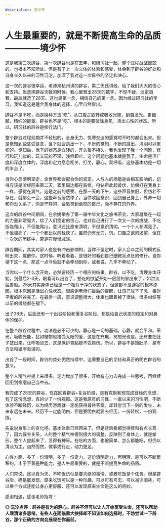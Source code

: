 ```yaml
---
description: 境少怀
---
```


# 人生最重要的，就是不断提高生命的品质————境少怀

这是我第二次辟谷，第一次辟谷也是在去年，和研习社一起，整个过程战战兢兢的，也根本不知所处。但是有了上一次立体的体验和感受，体会到了辟谷的好处和自身长久以来的习性沉沦，加深了我对这一次辟谷的坚定和决心。

  这一次的辟谷很幸运，老师来杭州讲的辟谷，第二天还讲经，给了我们大大的信心和支持。当选择辟谷天数的时候，我心里冒出28天的数字，不惊不疑，淡定自若，最后就选了28天。这也是第一念，相信自己的第一念。因为经过研习社的学习，我知道这是适合我身体的选择，心里自然冒出。

  辟谷不是不吃，而是换种方法“吃”，从口腹之欲转成吸收光能，到自发光。更细腻，精纯的能量。辟谷也不是“吃”，根本的是要破除身见，活出心性的状态。所以，研习社的辟谷是修行法门。

  整个辟谷过程前期并不轻松的，全身无力，饥寒交迫的感觉时不时的都会出来。但是觉知到些感受是念，当下就会跳出一下，不断的觉知，不断的跳出，清明可以累积的。觉知后，当下的状态是立转的，开头暂不持久。我也发现了我一个问题，修行和玩儿似的，玩又玩的不深，浅尝即止。这个问题也基本就是我了。生命是活广度和深度立体的，深度和定力息息相关，打坐，静心，观呼吸，这些基本功是一切的平台了。

  当你心念清明坚定，全世界都会配合你的坚定。人与人的场能是会相互影响的，记得应该是听经回来第二天，家里周边都在装修，电钻声此起彼伏，仿佛打在我身上一样，感觉在漏气，这是之前的感受。在那一天的下午，这些声音依旧，但仿若不存在，就那么一会，这些声音居然停了。当你收回意识，回到自己身上，外界一切和你没关系了，你是宁静的，会感觉到全然的自己，而不存在的外界。

  这次的辟谷中间期间，在余姚举办了第一届中华文化之旅书茶会，大家凝聚在一起的力量非常强大，给了人们坚定的信心，也对自己进行了一次又一次的挑战，不吃饭能爬山，不但能爬山，意识还比原来清明，不但意识清明，一个个人都漂亮了，不但漂亮了，一个个都比以前轻快了。虽然仍有无力，饥，口腹之欲的渴望，但在一次次的历练中，算是在慢慢减淡。

  辟谷期间，其实对家人也是有冲击影响的，当你不坚定时，家人会以之前的模式反映出来，提醒你。这时候，听着看着，是很好的看到自己细微盲点处的修行。当你褪下这一点，那这一点今后就不会牵动到你，或者说，几乎不牵动了。

  当你以一个什么念开始，必然要经历一个相应的结果。辟谷，以不吃，清理身体开始，到最后2-3天，眼看可以出谷了，想吃的欲望开始一层层的冒出来了，如洪流猛兽般。28天其实身体已经是一个相对干净的状态了，但这都不是辟谷的根本原因，根本原因是活出心性状态。很感谢老师们最后的提醒，让自己放下了念，相对平缓的辟谷完了。在最后一周，意识调整很大，体重也跟着掉了很快，很多纠结等以前的缠绕都在褪下。

  出了28天，后面还有一个出谷阶段和慢复谷阶段，都是给自己状态的稳定和对身体的保护。

  在整个辟谷过程中，功法是必不可少的。静心是一切的基础，心静，就会平和。采光，吸收光能，犹如植物般接受太阳的爱，这是在充电，冥想光也是。还有要把肚子鼓出来，让呼吸进去，这是保护胃黏膜不受损伤。所以，辟谷不是饿肚子，是有方法和循序渐进的。

  出谷了一段时间，辟谷的益处仍然持续中，这需要自己的坚持和真正的明白辟谷的意义。

整个人精气神提上来很多，定力增加了很多，开始有心力去完成一些思考，再继续回用到修磨自己当中去。

我完成了28天的辟谷，现在回看辟谷+复谷阶段，是有克制和想完成目标的念想，有了这份念想，真的少了一份观照。这是我原有的习性，一直以来的习性吧，不断体验不断经历，以为经历游戏就一定能获得最终答案，却轻忽当下一刻的发生，未来永远在未来。经历不一定能明白，但是要明白就要去经历。一份轻松，一份观照。

先说说身形上的变化吧，基本体重已经回来了，但是背后看都觉得瘦和有点长高了，因为辟谷关系，人的整个精气神得到很大的调整，反映到了身体上，就是塑形，整个人提起来了，显得有神采。在吃的方面，也很简单，怎么都能吃，但仍以清淡为主，自然而然，做事或行走，动力更足。

心性方面，多了一份清明，多了一份定力。这份清明定力，再明理，是可以不断累积的。止于至善是种能力，是人生最重要的，就是不断提高生命的品质。

人们常说，民以食为天，不吃饭仿似是要灭绝的事情，或者吃饭是个任务。但是辟谷后，确是能发现，原来吃饭可以是一种乐趣，可以可有可无，可以减少消耗，可以换个方式还能让身心更舒服，还可以发现原来生命是这么的奇妙。

感谢相遇，感谢老师指导！

**◎ 沅汐点评：辟谷是有为的静心。辟谷不但可以让人开始享受生命，还可以帮助人理清诸多思绪。有些人在面临重大抉择却不知该如何选择时，不妨尝试一下辟谷，那个正确的方向会展现在你面前。**


